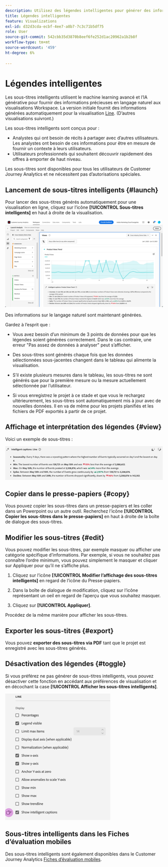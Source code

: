 ```yaml
---
description: Utilisez des légendes intelligentes pour générer des informations en langage naturel afin de faire rapidement apparaître les tendances dans les visualisations.
title: Légendes intelligentes
feature: Visualizations
exl-id: d32d3cda-ecbf-4ee7-a8b7-7c3c71b5df75
role: User
source-git-commit: 542cbb35d3870b8eef6fe252d1ac20962a1b2b8f
workflow-type: tm+mt
source-wordcount: '459'
ht-degree: 6%

---
```


# Légendes intelligentes

Les sous-titres intelligents utilisent le machine learning avancé et l’IA générative pour fournir des informations précieuses en langage naturel aux visualisations Workspace. La version initiale fournit des informations générées automatiquement pour la visualisation [Line](line.md). (D’autres visualisations suivront.)

Les sous-titres intelligents sont conçus pour :

* Analystes qui ont besoin de récits à partager avec d’autres utilisateurs. Les analystes ont besoin de ces informations pour être en mesure de fournir un contexte à leurs utilisateurs.
* Utilisateurs professionnels qui souhaitent découvrir rapidement des offres à emporter de haut niveau.

Les sous-titres sont disponibles pour tous les utilisateurs de Customer Journey Analytics et ne nécessitent pas d’autorisations spéciales.

## Lancement de sous-titres intelligents {#launch}

Pour lancer des sous-titres générés automatiquement pour une visualisation en ligne, cliquez sur l’icône **[!UICONTROL Sous-titres intelligents]** en haut à droite de la visualisation.

![Fenêtre d’analyse de lancement présentant les légendes intelligentes de la tendance des vues de produits. ](assets/intell-caps-1.png)

Des informations sur le langage naturel sont maintenant générées.

Gardez à l’esprit que :

* Vous avez besoin d’un minimum de 3 points de données pour que les légendes soient générées correctement. Dans le cas contraire, une erreur &quot;Pas assez de données à analyser&quot; peut s’afficher.

* Des sous-titres sont générés chaque fois que les données sélectionnées sous-jacentes changent dans le tableau qui alimente la visualisation.

* S’il existe plusieurs mesures dans le tableau, les sous-titres ne sont générés que pour la première mesure ou la mesure actuellement sélectionnée par l’utilisateur.

* Si vous enregistrez le projet à ce stade et que vous le rechargez ultérieurement, les sous-titres sont automatiquement mis à jour avec de nouvelles données. Il en va de même pour les projets planifiés et les fichiers de PDF exportés à partir de ce projet.

## Affichage et interprétation des légendes {#view}

Voici un exemple de sous-titres :

![ Sous-titres intelligents pour la visualisation en ligne, y compris le caractère saisonnier, le nombre minimum, le nombre maximal, le pic et le déclin.](assets/captions.png)

## Copier dans le presse-papiers {#copy}

Vous pouvez copier les sous-titres dans un presse-papiers et les coller dans un Powerpoint ou un autre outil. Recherchez l’icône **[!UICONTROL Copier les sous-titres dans le presse-papiers]** en haut à droite de la boîte de dialogue des sous-titres.

## Modifier les sous-titres {#edit}

Vous pouvez modifier les sous-titres, par exemple masquer ou afficher une catégorie spécifique d’informations. Par exemple, si vous ne souhaitez pas connaître l’ordre minimum, vous pouvez simplement le masquer et cliquer sur Appliquer pour qu’il ne s’affiche plus.

1. Cliquez sur l’icône **[!UICONTROL Modifier l’affichage des sous-titres intelligents]** en regard de l’icône du Presse-papiers.

1. Dans la boîte de dialogue de modification, cliquez sur l’icône représentant un oeil en regard de l’aperçu que vous souhaitez masquer.

1. Cliquez sur **[!UICONTROL Appliquer]**.

Procédez de la même manière pour afficher les sous-titres.

## Exporter les sous-titres {#export}

Vous pouvez **exporter des sous-titres via PDF** tant que le projet est enregistré avec les sous-titres générés.

## Désactivation des légendes {#toggle}

Si vous préférez ne pas générer de sous-titres intelligents, vous pouvez désactiver cette fonction en accédant aux préférences de visualisation et en décochant la case **[!UICONTROL Afficher les sous-titres intelligents]**.

![Options de visualisation en ligne présentant l’option permettant de décocher Afficher les sous-titres intelligents.](assets/toggle-captions.png)

## Sous-titres intelligents dans les Fiches d’évaluation mobiles

Des sous-titres intelligents sont également disponibles dans le Customer Journey Analytics [Fiches d’évaluation mobiles](https://experienceleague.adobe.com/fr/docs/analytics-platform/using/cja-dashboards/manage-scorecard#captions).